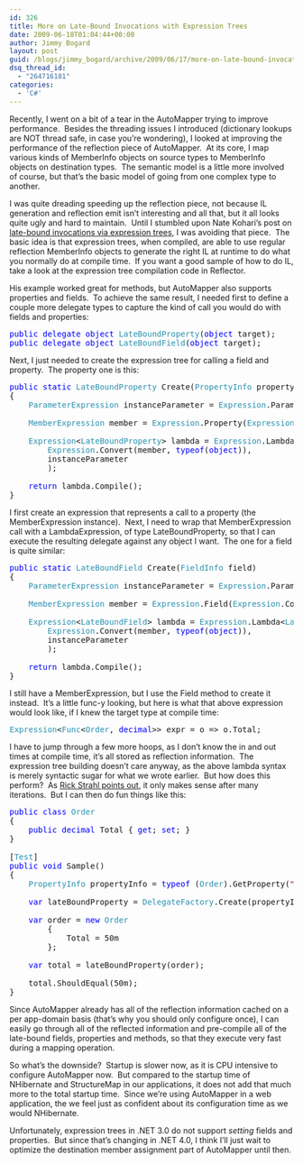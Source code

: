 ```yaml
---
id: 326
title: More on Late-Bound Invocations with Expression Trees
date: 2009-06-18T01:04:44+00:00
author: Jimmy Bogard
layout: post
guid: /blogs/jimmy_bogard/archive/2009/06/17/more-on-late-bound-invocations-with-expression-trees.aspx
dsq_thread_id:
  - "264716181"
categories:
  - 'C#'
---
```

Recently, I went on a bit of a tear in the AutoMapper trying to improve performance.&#160; Besides the threading issues I introduced (dictionary lookups are NOT thread safe, in case you’re wondering), I looked at improving the performance of the reflection piece of AutoMapper.&#160; At its core, I map various kinds of MemberInfo objects on source types to MemberInfo objects on destination types.&#160; The semantic model is a little more involved of course, but that’s the basic model of going from one complex type to another.

I was quite dreading speeding up the reflection piece, not because IL generation and reflection emit isn’t interesting and all that, but it all looks quite ugly and hard to maintain.&#160; Until I stumbled upon Nate Kohari’s post on [late-bound invocations via expression trees](http://kohari.org/2009/03/06/fast-late-bound-invocation-with-expression-trees/), I was avoiding that piece.&#160; The basic idea is that expression trees, when compiled, are able to use regular reflection MemberInfo objects to generate the right IL at runtime to do what you normally do at compile time.&#160; If you want a good sample of how to do IL, take a look at the expression tree compilation code in Reflector.

His example worked great for methods, but AutoMapper also supports properties and fields.&#160; To achieve the same result, I needed first to define a couple more delegate types to capture the kind of call you would do with fields and properties:

<pre><span style="color: blue">public delegate object </span><span style="color: #2b91af">LateBoundProperty</span>(<span style="color: blue">object </span>target);
<span style="color: blue">public delegate object </span><span style="color: #2b91af">LateBoundField</span>(<span style="color: blue">object </span>target);</pre>

[](http://11011.net/software/vspaste)

Next, I just needed to create the expression tree for calling a field and property.&#160; The property one is this:

<pre><span style="color: blue">public static </span><span style="color: #2b91af">LateBoundProperty </span>Create(<span style="color: #2b91af">PropertyInfo </span>property)
{
    <span style="color: #2b91af">ParameterExpression </span>instanceParameter = <span style="color: #2b91af">Expression</span>.Parameter(<span style="color: blue">typeof</span>(<span style="color: blue">object</span>), <span style="color: #a31515">"target"</span>);

    <span style="color: #2b91af">MemberExpression </span>member = <span style="color: #2b91af">Expression</span>.Property(<span style="color: #2b91af">Expression</span>.Convert(instanceParameter, property.DeclaringType), property);

    <span style="color: #2b91af">Expression</span>&lt;<span style="color: #2b91af">LateBoundProperty</span>&gt; lambda = <span style="color: #2b91af">Expression</span>.Lambda&lt;<span style="color: #2b91af">LateBoundProperty</span>&gt;(
        <span style="color: #2b91af">Expression</span>.Convert(member, <span style="color: blue">typeof</span>(<span style="color: blue">object</span>)),
        instanceParameter
        );

    <span style="color: blue">return </span>lambda.Compile();
}</pre>

[](http://11011.net/software/vspaste)

I first create an expression that represents a call to a property (the MemberExpression instance).&#160; Next, I need to wrap that MemberExpression call with a LambdaExpression, of type LateBoundProperty, so that I can execute the resulting delegate against any object I want.&#160; The one for a field is quite similar:

<pre><span style="color: blue">public static </span><span style="color: #2b91af">LateBoundField </span>Create(<span style="color: #2b91af">FieldInfo </span>field)
{
    <span style="color: #2b91af">ParameterExpression </span>instanceParameter = <span style="color: #2b91af">Expression</span>.Parameter(<span style="color: blue">typeof</span>(<span style="color: blue">object</span>), <span style="color: #a31515">"target"</span>);

    <span style="color: #2b91af">MemberExpression </span>member = <span style="color: #2b91af">Expression</span>.Field(<span style="color: #2b91af">Expression</span>.Convert(instanceParameter, field.DeclaringType), field);

    <span style="color: #2b91af">Expression</span>&lt;<span style="color: #2b91af">LateBoundField</span>&gt; lambda = <span style="color: #2b91af">Expression</span>.Lambda&lt;<span style="color: #2b91af">LateBoundField</span>&gt;(
        <span style="color: #2b91af">Expression</span>.Convert(member, <span style="color: blue">typeof</span>(<span style="color: blue">object</span>)),
        instanceParameter
        );

    <span style="color: blue">return </span>lambda.Compile();
}</pre>

[](http://11011.net/software/vspaste)

I still have a MemberExpression, but I use the Field method to create it instead.&#160; It’s a little func-y looking, but here is what that above expression would look like, if I knew the target type at compile time:

<pre><span style="color: #2b91af">Expression</span>&lt;<span style="color: #2b91af">Func</span>&lt;<span style="color: #2b91af">Order</span>, <span style="color: blue">decimal</span>&gt;&gt; expr = o =&gt; o.Total;</pre>

I have to jump through a few more hoops, as I don’t know the in and out times at compile time, it’s all stored as reflection information.&#160; The expression tree building doesn’t care anyway, as the above lambda syntax is merely syntactic sugar for what we wrote earlier.&#160; But how does this perform?&#160; As [Rick Strahl points out](http://www.west-wind.com/weblog/posts/653034.aspx), it only makes sense after many iterations.&#160; But I can then do fun things like this:

<pre><span style="color: blue">public class </span><span style="color: #2b91af">Order
</span>{
    <span style="color: blue">public decimal </span>Total { <span style="color: blue">get</span>; <span style="color: blue">set</span>; }
}

[<span style="color: #2b91af">Test</span>]
<span style="color: blue">public void </span>Sample()
{
    <span style="color: #2b91af">PropertyInfo </span>propertyInfo = <span style="color: blue">typeof </span>(<span style="color: #2b91af">Order</span>).GetProperty(<span style="color: #a31515">"Total"</span>);

    <span style="color: blue">var </span>lateBoundProperty = <span style="color: #2b91af">DelegateFactory</span>.Create(propertyInfo);

    <span style="color: blue">var </span>order = <span style="color: blue">new </span><span style="color: #2b91af">Order
        </span>{
            Total = 50m
        };

    <span style="color: blue">var </span>total = lateBoundProperty(order);

    total.ShouldEqual(50m);
}</pre>

[](http://11011.net/software/vspaste)

Since AutoMapper already has all of the reflection information cached on a per app-domain basis (that’s why you should only configure once), I can easily go through all of the reflected information and pre-compile all of the late-bound fields, properties and methods, so that they execute very fast during a mapping operation.

So what’s the downside?&#160; Startup is slower now, as it is CPU intensive to configure AutoMapper now.&#160; But compared to the startup time of NHibernate and StructureMap in our applications, it does not add that much more to the total startup time.&#160; Since we’re using AutoMapper in a web application, the we feel just as confident about its configuration time as we would NHibernate.

Unfortunately, expression trees in .NET 3.0 do not support _setting_ fields and properties.&#160; But since that’s changing in .NET 4.0, I think I’ll just wait to optimize the destination member assignment part of AutoMapper until then.